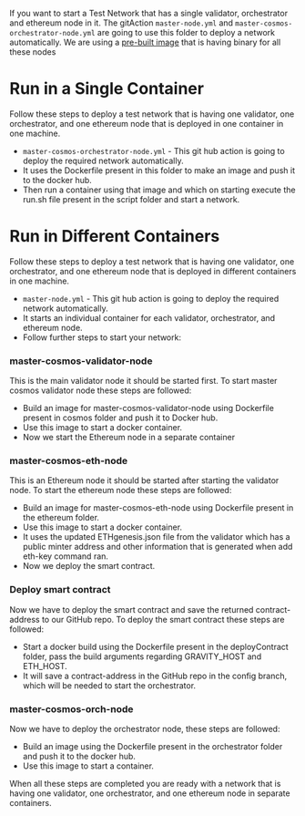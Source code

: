 If you want to start a Test Network that has a single validator, orchestrator and ethereum node in it. The gitAction ```master-node.yml``` and ```master-cosmos-orchestrator-node.yml``` are going to use this folder to deploy a network automatically. We are using a [pre-built image](https://hub.docker.com/r/leeway321/gravity-bridge-binary) that is having binary for all these nodes

# Run in a Single Container
Follow these steps to deploy a test network that is having one validator, one orchestrator, and one ethereum node that is deployed in one container in one machine.
- ```master-cosmos-orchestrator-node.yml``` - This git hub action is going to deploy the required network automatically.
- It uses the Dockerfile present in this folder to make an image and push it to the docker hub.
- Then run a container using that image and which on starting execute the run.sh file present in the script folder and start a network.

# Run in Different Containers

Follow these steps to deploy a test network that is having one validator, one orchestrator, and one ethereum node that is deployed in different containers in one machine.
- ```master-node.yml``` - This git hub action is going to deploy the required network automatically.
- It starts an individual container for each validator, orchestrator, and ethereum node.
- Follow further steps to start your network:

### master-cosmos-validator-node

This is the main validator node it should be started first. To start master cosmos validator node these steps are followed:
- Build an image for master-cosmos-validator-node using Dockerfile present in cosmos folder and push it to Docker hub.
- Use this image to start a docker container.
- Now we start the Ethereum node in a separate container

### master-cosmos-eth-node
This is an Ethereum node it should be started after starting the validator node. To start the ethereum node these steps are followed:
- Build an image for master-cosmos-eth-node using Dockerfile present in the ethereum folder.
- Use this image to start a docker container.
- It uses the updated ETHgenesis.json file from the validator which has a public minter address and other information that is generated when add eth-key command ran.
- Now we deploy the smart contract.

### Deploy smart contract
Now we have to deploy the smart contract and save the returned contract-address to our GitHub repo. To deploy the smart contract these steps are followed:
- Start a docker build using the Dockerfile present in the deployContract folder, pass the build arguments regarding GRAVITY_HOST and ETH_HOST.
- It will save a contract-address in the GitHub repo in the config branch, which will be needed to start the orchestrator.

### master-cosmos-orch-node
Now we have to deploy the orchestrator node, these steps are followed:
- Build an image using the Dockerfile present in the orchestrator folder and push it to the docker hub.
- Use this image to start a container.

When all these steps are completed you are ready with a network that is having one validator, one orchestrator, and one ethereum node in separate containers.
